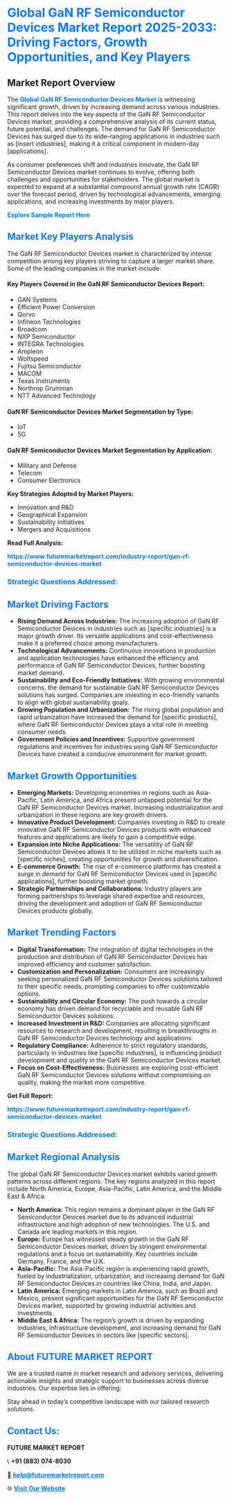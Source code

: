 <h1 style="color: #007BFF;">Global GaN RF Semiconductor Devices Market Report 2025-2033: Driving Factors, Growth Opportunities, and Key Players</h1>

<section id="overview">
<h2>Market Report Overview</h2>
<p>The <a href="https://www.futuremarketreport.com/industry-report/gan-rf-semiconductor-devices-market" style="color: #007BFF; text-decoration: none;"><strong>Global GaN RF Semiconductor Devices Market</strong></a> is witnessing significant growth, driven by increasing demand across various industries. This report delves into the key aspects of the GaN RF Semiconductor Devices market, providing a comprehensive analysis of its current status, future potential, and challenges. The demand for GaN RF Semiconductor Devices has surged due to its wide-ranging applications in industries such as [insert industries], making it a critical component in modern-day [applications].</p>
<p>As consumer preferences shift and industries innovate, the GaN RF Semiconductor Devices market continues to evolve, offering both challenges and opportunities for stakeholders. The global market is expected to expand at a substantial compound annual growth rate (CAGR) over the forecast period, driven by technological advancements, emerging applications, and increasing investments by major players.</p>
</section>

<section id="overview">
<p><a href="https://www.futuremarketreport.com/request-sample/reportId=81516" style="color: #007BFF; text-decoration: none;"><strong>Explore Sample Report Here</strong></a></p>
</section>

<section id="key-players">
<h2 style="color: #007BFF;">Market Key Players Analysis</h2>
<p>The GaN RF Semiconductor Devices market is characterized by intense competition among key players striving to capture a larger market share. Some of the leading companies in the market include:</p>
<h4>Key Players Covered in the GaN RF Semiconductor Devices Report:</h4>
<ul><li>GAN Systems</li><li>Efficient Power Conversion</li><li>Qorvo</li><li>Infineon Technologies</li><li>Broadcom</li><li>NXP Semiconductor</li><li>INTEGRA Technologies</li><li>Ampleon</li><li>Wolfspeed</li><li>Fujitsu Semiconductor</li><li>MACOM</li><li>Texas Instruments</li><li>Northrop Grumman</li><li>NTT Advanced Technology</li></ul>
<h4>GaN RF Semiconductor Devices Market Segmentation by Type:</h4>
<ul><li>IoT</li><li>5G</li></ul>

<h4>GaN RF Semiconductor Devices Market Segmentation by Application:</h4>
<ul><li>Military and Defense</li><li>Telecom</li><li>Consumer Electronics</li></ul>
<p><strong>Key Strategies Adopted by Market Players:</strong></p>
<ul>
<li>Innovation and R&D</li>
<li>Geographical Expansion</li>
<li>Sustainability Initiatives</li>
<li>Mergers and Acquisitions</li>
</ul>
</section>

<section>
<p><strong>Read Full Analysis: </strong></p><a href="https://www.futuremarketreport.com/industry-report/gan-rf-semiconductor-devices-market" style="color: #007BFF; text-decoration: none;"><strong>https://www.futuremarketreport.com/industry-report/gan-rf-semiconductor-devices-market</strong></a>
<h3 style="color: #007BFF;">Strategic Questions Addressed:</h3>
</section>

<section id="driving-factors">
<h2 style="color: #007BFF;">Market Driving Factors</h2>
<ul>
<li><strong>Rising Demand Across Industries:</strong> The increasing adoption of GaN RF Semiconductor Devices in industries such as [specific industries] is a major growth driver. Its versatile applications and cost-effectiveness make it a preferred choice among manufacturers.</li>
<li><strong>Technological Advancements:</strong> Continuous innovations in production and application technologies have enhanced the efficiency and performance of GaN RF Semiconductor Devices, further boosting market demand.</li>
<li><strong>Sustainability and Eco-Friendly Initiatives:</strong> With growing environmental concerns, the demand for sustainable GaN RF Semiconductor Devices solutions has surged. Companies are investing in eco-friendly variants to align with global sustainability goals.</li>
<li><strong>Growing Population and Urbanization:</strong> The rising global population and rapid urbanization have increased the demand for [specific products], where GaN RF Semiconductor Devices plays a vital role in meeting consumer needs.</li>
<li><strong>Government Policies and Incentives:</strong> Supportive government regulations and incentives for industries using GaN RF Semiconductor Devices have created a conducive environment for market growth.</li>
</ul>
</section>

<section id="growth-opportunities">
<h2 style="color: #007BFF;">Market Growth Opportunities</h2>
<ul>
<li><strong>Emerging Markets:</strong> Developing economies in regions such as Asia-Pacific, Latin America, and Africa present untapped potential for the GaN RF Semiconductor Devices market. Increasing industrialization and urbanization in these regions are key growth drivers.</li>
<li><strong>Innovative Product Development:</strong> Companies investing in R&D to create innovative GaN RF Semiconductor Devices products with enhanced features and applications are likely to gain a competitive edge.</li>
<li><strong>Expansion into Niche Applications:</strong> The versatility of GaN RF Semiconductor Devices allows it to be utilized in niche markets such as [specific niches], creating opportunities for growth and diversification.</li>
<li><strong>E-commerce Growth:</strong> The rise of e-commerce platforms has created a surge in demand for GaN RF Semiconductor Devices used in [specific applications], further boosting market growth.</li>
<li><strong>Strategic Partnerships and Collaborations:</strong> Industry players are forming partnerships to leverage shared expertise and resources, driving the development and adoption of GaN RF Semiconductor Devices products globally.</li>
</ul>
</section>

<section id="trending-factors">
<h2 style="color: #007BFF;">Market Trending Factors</h2>
<ul>
<li><strong>Digital Transformation:</strong> The integration of digital technologies in the production and distribution of GaN RF Semiconductor Devices has improved efficiency and customer satisfaction.</li>
<li><strong>Customization and Personalization:</strong> Consumers are increasingly seeking personalized GaN RF Semiconductor Devices solutions tailored to their specific needs, prompting companies to offer customizable options.</li>
<li><strong>Sustainability and Circular Economy:</strong> The push towards a circular economy has driven demand for recyclable and reusable GaN RF Semiconductor Devices solutions.</li>
<li><strong>Increased Investment in R&D:</strong> Companies are allocating significant resources to research and development, resulting in breakthroughs in GaN RF Semiconductor Devices technology and applications.</li>
<li><strong>Regulatory Compliance:</strong> Adherence to strict regulatory standards, particularly in industries like [specific industries], is influencing product development and quality in the GaN RF Semiconductor Devices market.</li>
<li><strong>Focus on Cost-Effectiveness:</strong> Businesses are exploring cost-efficient GaN RF Semiconductor Devices solutions without compromising on quality, making the market more competitive.</li>
</ul>
</section>

<section>
<p><strong>Get Full Report: </strong></p><a href="https://www.futuremarketreport.com/industry-report/gan-rf-semiconductor-devices-market" style="color: #007BFF; text-decoration: none;"><strong>https://www.futuremarketreport.com/industry-report/gan-rf-semiconductor-devices-market</strong></a>
<h3 style="color: #007BFF;">Strategic Questions Addressed:</h3>
</section>


<section id="regional-analysis">
<h2 style="color: #007BFF;">Market Regional Analysis</h2>
<p>The global GaN RF Semiconductor Devices market exhibits varied growth patterns across different regions. The key regions analyzed in this report include North America, Europe, Asia-Pacific, Latin America, and the Middle East & Africa:</p>
<ul>
<li><strong>North America:</strong> This region remains a dominant player in the GaN RF Semiconductor Devices market due to its advanced industrial infrastructure and high adoption of new technologies. The U.S. and Canada are leading markets in this region.</li>
<li><strong>Europe:</strong> Europe has witnessed steady growth in the GaN RF Semiconductor Devices market, driven by stringent environmental regulations and a focus on sustainability. Key countries include Germany, France, and the U.K.</li>
<li><strong>Asia-Pacific:</strong> The Asia-Pacific region is experiencing rapid growth, fueled by industrialization, urbanization, and increasing demand for GaN RF Semiconductor Devices in countries like China, India, and Japan.</li>
<li><strong>Latin America:</strong> Emerging markets in Latin America, such as Brazil and Mexico, present significant opportunities for the GaN RF Semiconductor Devices market, supported by growing industrial activities and investments.</li>
<li><strong>Middle East & Africa:</strong> The region’s growth is driven by expanding industries, infrastructure development, and increasing demand for GaN RF Semiconductor Devices in sectors like [specific sectors].</li>
</ul>
</section>

<footer>
<h2 style="color: #007BFF;">About FUTURE MARKET REPORT</h2>
<p>We are a trusted name in market research and advisory services, delivering actionable insights and strategic support to businesses across diverse industries. Our expertise lies in offering:</p>

<p>Stay ahead in today’s competitive landscape with our tailored research solutions.</p>

<h2 style="color: #007BFF;">Contact Us:</h2>
<p><strong>FUTURE MARKET REPORT</strong></p>
<p>📞 <strong>+91 (883) 074-8030</strong></p>
<p>📧 <strong><a href="mailto:help@futuremarketreport.com" style="color: #007BFF;">help@futuremarketreport.com</a></strong></p>
<p>🌐 <strong><a href="https://www.futuremarketreport.com/" style="color: #007BFF;">Visit Our Website</a></strong></p>
</footer>